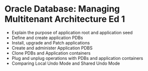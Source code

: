 # Oracle Database: Managing Multitenant Architecture Ed 1

* Explain the purpose of application root and application seed
* Define and create application PDBs
* Install, upgrade and Patch applications
* Create and administer Application PDBS
* Clone PDBs and Application containers
* Plug and unplug operations with PDBs and application containers
* Comparing Local Undo Mode and Shared Undo Mode
